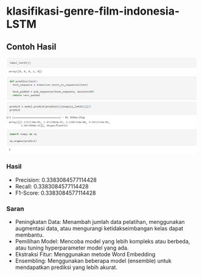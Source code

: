 # klasifikasi-genre-film-indonesia-LSTM
## Contoh Hasil
<img src="https://github.com/taufiq26127/klasifikasi-genre-film-indonesia-LSTM/blob/main/images/hasil1.jpg?raw=true" alt="Deskripsi Gambar" width="500"/>

### Hasil
 - Precision: 0.3383084577114428
 - Recall: 0.3383084577114428
 - F1-Score: 0.3383084577114428

### Saran
 - Peningkatan Data: Menambah jumlah data pelatihan, menggunakan augmentasi data, atau mengurangi ketidakseimbangan kelas dapat membantu.
 - Pemilihan Model: Mencoba model yang lebih kompleks atau berbeda, atau tuning hyperparameter model yang ada.
 - Ekstraksi Fitur: Menggunakan metode Word Embedding
 - Ensembling: Menggunakan beberapa model (ensemble) untuk mendapatkan prediksi yang lebih akurat.

